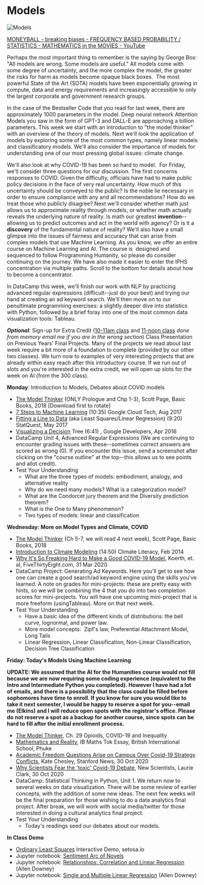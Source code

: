 



# Models

![Models](https://programminghumanity.files.wordpress.com/2020/04/ciroczoolander-20160118110413263.jpeg)



[MONEYBALL - breaking biases - FREQUENCY BASED PROBABILITY / STATISTICS - MATHEMATICS in the MOVIES - YouTube](https://youtu.be/KWPhV6PUr9o)



Perhaps the most important thing to remember is the saying by George Box: "All models are wrong. Some models are useful." All models come with some degree of uncertainty, and the more complex the model, the greater the risks for harm as models become opaque black boxes.  The most powerful State of the Art (SOTA) models have been exponentially growing in compute, data and energy requirements and increasingly accessible to only the largest corporate and government research groups.

In the case of the Bestseller Code that you read for last week, there are approximately 1000 parameters in the model. Deep neural network Attention Models you saw in the form of GPT-3 and DALL-E are approaching a billion parameters. This week we start with an introduction to "the model thinker" with an overview of the theory of models. Next we'll look the application of models by exploring some of the most common types, namely linear models and classificatory models. We'll also consider the importance of models for understanding one of our most pressing global issues: climate change.

We'll also look at why COVID-19 has been so hard to model.  For Friday, we'll consider three questions for our discussion. The first concerns responses to COVID. Given the difficulty, officials have had to make public policy decisions in the face of very real uncertainty. How much of this uncertainty should be conveyed to the public? Is the noble lie necessary in order to ensure compliance with any and all recommendations? How do we treat those who publicly disagree? Next we'll consider whether math just allows us to approximate reality through models, or whether math actually reveals the underlying nature of reality. Is math our greatest **invention**--allowing us to predict outcomes and act in the world with agency? Or is it a **discovery** of the fundamental nature of reality? We'll also have a small glimpse into the issues of fairness and accuracy that can arise from complex models that use Machine Learning. As you know, we offer an entire course on Machine Learning and AI. The course is  designed and sequenced to follow Programming Humanity, so please do consider continuing on the journey. We have also made it easier to enter the IPHS concentration via multiple paths. Scroll to the bottom for details about how to become a concentrator. 

In DataCamp this week, we'll finish our work with NLP by practicing advanced regular expressions (difficult--just do your best) and trying our hand at creating an ad keyword search. We'll then move on to our penultimate programming exercises: a slightly deeper dive into statistics with Python, followed by a brief foray into one of the most common data visualization tools: Tableau. 

***Optional***: Sign-up for Extra Credit ([10-11am class](https://docs.google.com/document/d/1wpLJNYG4LNA0HhNglyfJgRRwInb_-92_/edit?usp=sharing&ouid=112623698525906186738&rtpof=true&sd=true) and [11-noon class](https://docs.google.com/document/d/1NaXUGt2GzbQqZm-DkRFEIJqGU6SASbtz/edit?usp=sharing&ouid=112623698525906186738&rtpof=true&sd=true) *done from memory email me if you are in the wrong section*) Class Presentation on Previous Years' Final Projects. Many of the projects we read about last week require a bit more of a foundation to complete (provided by our other two classes). We turn now to examples of very interesting projects that are already within easy reach after this introductory course. If we run out of slots and you're interested in the extra credit, we will open up slots for the week on AI (from the 300 class). 

**Monday**: Introduction to Models, Debates about COVID models

- [The Model Thinker](https://drive.google.com/file/d/1ECRaaNoIe8O1c-f6smmM033yHzV6kZ_h/view?usp=sharing) (ONLY Prologue and Chp 1-3), Scott Page, Basic Books, 2018 [Download first to rotate] 
- [7 Steps to Machine Learning](https://www.youtube.com/watch?v=nKW8Ndu7Mjw&t=171s) (10:35) Google Cloud Tech, Aug 2017
- [Fitting a Line to Data](https://www.youtube.com/watch?v=PaFPbb66DxQ) (aka Least Squares/Linear Regression) (9:20) StatQuest, May 2017
- [Visualizing a Decision](https://www.youtube.com/watch?v=tNa99PG8hR8&list=PLT27DpvUCskZn_DFPmQjgFes3ietL51is) Tree (6:41) , Google Developers, Apr 2016
- DataCamp Unit 4, Advanced Regular Expressions (We are continuing to encounter grading issues with these--sometimes correct answers are scored as wrong (0). If you encounter this issue, send a screenshot after clicking on the "course outline" at the top--this allows us to see points and allot credit). 
- Test Your Understanding
  - What are the three types of models: embodiment, analogy, and alternative reality
  - Why do we need many models? What is a categorization model?
  - What are the Condorcet jury theorem and the Diversity prediction theorem?
  - What is the One to Many phenomenon? 
  - Two types of models: linear and classification

**Wednesday: More on Model Types and Climate, COVID**

- [The Model Thinker](https://drive.google.com/file/d/1g21CjS4XNyuuDJvXK7wEyoi1LrGC4aFY/view?usp=sharing) (Ch 5-7, we will read 4 next week), Scott Page, Basic Books, 2018
- [Introduction to Climate Modeling](https://www.youtube.com/watch?v=XGi2a0tNjOo) (14:50) Climate Literacy, Feb 2014
- [Why It's So Freaking Hard to Make a Good COVID-19 Model](https://fivethirtyeight.com/features/why-its-so-freaking-hard-to-make-a-good-covid-19-model/), Koerth, et. al, FiveThirtyEight.com, 31 Mar 2020
- DataCamp Project: Generating Ad Keywords. Here you'll get to see how one can create a good search/ad keyword engine using the skills you've learned. A note on grades for mini-projects: these are pretty easy with hints, so we will be combining the 4 that you do into two completion scores for mini-projects. You will have one upcoming mini-project that is more freeform (usingTableau). More on that next week.
- Test Your Understanding
  - Have a basic idea of the different kinds of distributions: the bell curve, lognormal, and power law.
  - More model concepts:  Zipf's law, Preferential Attachment Model, Long Tails
  - Linear Regression, Linear Classification, Non-Linear Classification, Decision Tree Classification

**Friday: Today's Models Using Machine Learning**

**UPDATE: We assumed that the AI for the Humanities course would not fill because we are now requiring some coding experience (equivalent to the Intro and Intermediate Python you completed). However I have had a lot of emails, and there is a possibility that the class could be filled before sophomores have time to enroll. If you know for sure you would like to take it next semester, I would be happy to reserve a spot for you--email me (Elkins) and I will reduce open spots with the registrar's office. Please do not reserve a spot as a backup for another course, since spots can be hard to fill after the initial enrollment process.** 

- [The Model Thinker](https://drive.google.com/file/d/1OFc--z4CSrhqPNQh-cdQFvugVTecM6gB/view?usp=sharing), Ch. 29 Opioids, COVID-19 and Inequality
- [Mathematics and Reality](https://ibmathsresources.com/mathsinventedordiscoveredtok/), IB Maths Tok Essay, British International School, Phuke
- [Academic Freedom Questions Arise on Campus Over Covid-19 Strategy Conflicts](https://news.stanford.edu/2020/10/30/academic-freedom-questions-arise-campus-covid-19-strategy-conflicts/), Kate Chesley, Stanford News, 30 Oct 2020
- [Why Scientists Fear the 'toxic' Covid-19 Debate](https://www.newstatesman.com/science-tech/coronavirus/2020/10/why-scientists-fear-toxic-covid-19-debate), New Scientists, Laurie Clark, 30 Oct 2020
- DataCamp: Statistical Thinking in Python, Unit 1. We return now to several weeks on data visualization. There will be some review of earlier concepts, with the addition of some new ideas. The next few weeks will be the final preparation for those wishing to do a data analytics final project. After break, we will work with social media/twitter for those interested in doing a cultural analytics final project. 
- Test Your Understanding
  - Today's readings seed our debates about our models. 

**In Class Demo**

- [Ordinary Least Squares](https://setosa.io/ev/ordinary-least-squares-regression/) Interactive Demo, setosa.io
- Jupyter notebook: [Sentiment Arc of Novels](https://colab.research.google.com/drive/1aXcxVjhiHv10E-r52tMSopDyosuuD-6C?usp=sharing)
- Jupyter notebook: [Relationships: Correlation and Linear Regression](https://colab.research.google.com/drive/1-7QP47wIlZCaUJNK6lpiTuldAnw-iLh_?usp=sharing) (Allen Downey)
- Jupyter notebook: [Single and Multiple Linear Regression](https://colab.research.google.com/drive/15Xi2pdFNJvZL9DQyZX9d-GBDfAIQUhBr?usp=sharing) (Allen Downey)

